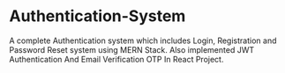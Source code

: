 # Authentication-System
A complete Authentication system which includes Login, Registration and Password Reset system using MERN Stack. Also implemented JWT Authentication And Email Verification OTP In React Project.
